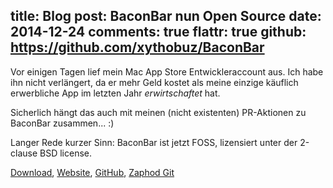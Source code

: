 title: Blog
post: BaconBar nun Open Source
date: 2014-12-24
comments: true
flattr: true
github: https://github.com/xythobuz/BaconBar
---

Vor einigen Tagen lief mein Mac App Store Entwickleraccount aus. Ich habe ihn nicht verlängert, da er mehr Geld kostet als meine einzige käuflich erwerbliche App im letzten Jahr _erwirtschaftet_ hat.

Sicherlich hängt das auch mit meinen (nicht existenten) PR-Aktionen zu BaconBar zusammen... :)

Langer Rede kurzer Sinn: BaconBar ist jetzt FOSS, lizensiert unter der 2-clause BSD license.

[Download](http://xythobuz.de/baconbar/BaconBar-1.5.3.zip), [Website](http://xythobuz.de/baconbar/), [GitHub](https://github.com/xythobuz/BaconBar), [Zaphod Git](http://xythobuz.de/git/baconbar/)

